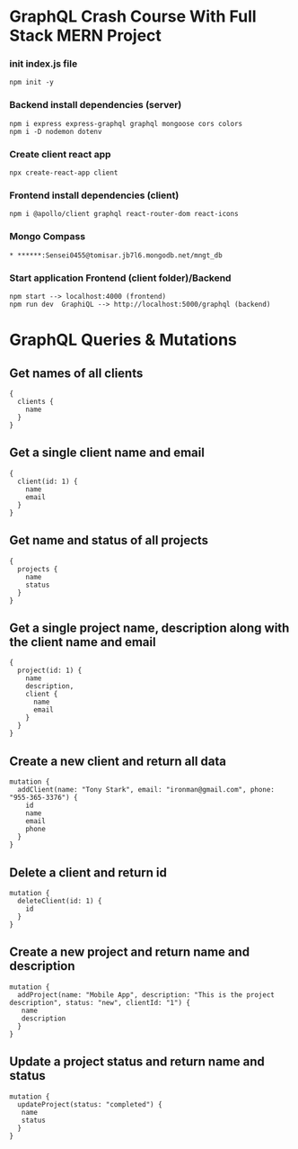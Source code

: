 # GraphQL Crash Course With Full Stack MERN Project

### init index.js file
```
npm init -y
```

### Backend install dependencies (server)
```
npm i express express-graphql graphql mongoose cors colors
npm i -D nodemon dotenv
```

### Create client react app
```
npx create-react-app client
```

### Frontend install dependencies (client)
```
npm i @apollo/client graphql react-router-dom react-icons
```

### Mongo Compass
```
* ******:Sensei0455@tomisar.jb7l6.mongodb.net/mngt_db
```

### Start application Frontend (client folder)/Backend
```
npm start --> localhost:4000 (frontend)
npm run dev  GraphiQL --> http://localhost:5000/graphql (backend)
```

# GraphQL Queries & Mutations

## Get names of all clients
```
{
  clients {
    name
  }
}
```

## Get a single client name and email
```
{
  client(id: 1) {
    name
    email
  }
}
```

## Get name and status of all projects
```
{
  projects {
    name
    status
  }
}
```

## Get a single project name, description along with the client name and email
```
{
  project(id: 1) {
    name
    description,
    client {
      name
      email
    }
  }
}
```

## Create a new client and return all data
```
mutation {
  addClient(name: "Tony Stark", email: "ironman@gmail.com", phone: "955-365-3376") {
    id
    name
    email
    phone
  }
}
```

## Delete a client and return id
```
mutation {
  deleteClient(id: 1) {
    id
  }
}
```

## Create a new project and return name and description
```
mutation {
  addProject(name: "Mobile App", description: "This is the project description", status: "new", clientId: "1") {
   name
   description
  }
}
```

## Update a project status and return name and status
```
mutation {
  updateProject(status: "completed") {
   name
   status
  }
}
```
